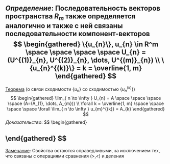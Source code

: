 ***Определение***:
Последовательность векторов пространства $R_m$ также определяется аналогично и также с ней связаны последовательности компонент-векторов
$$
\begin{gathered}
\{u_{n}\}, u_{n} \in R^m \space \space \space \space U_{n} = (U^{(1)}_{n}, U^{(2)}_{n}, \dots, U^{(m)}_{n}) \\
\{u_{n}^{(k)}\} = k = \overline{1, m}
\end{gathered}
$$
---
<u>Теорема</u> (о связи сходимости $\{u_{n}\}$ со сходимостью $\{u_{n}^{(k)}\}$)
$$
\begin{gathered}
\lim_{ n \to \infty } U_{n} = A \space \space \space \space (A=(A_{1}, \dots, A_{m})) \\
\forall k = \overline{1, m} \space \space \space \space \forall \lim_{ n \to \infty } u_{m}^{(k)} = A_{k}
\end{gathered}
$$
*Доказательство*:
$$
\begin{gathered}

\end{gathered}
$$
---
<u>Замечание</u>:
Свойства остаются справедливыми, за исключением тех, что связаны с операциями сравнения $(>, <)$ и деления
